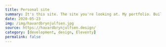 ```yaml
---
title: Personal site
summary: It's this site. The site you're looking at. My portfolio. Built with [Eleventy](https://www.11ty.dev/) and designed using my brain and eyes.
date: 2020-05-23
img: /img/havardbrynjulfsen.jpg
source: https://havardbrynjulfsen.design/
category: [development, design, Eleventy]
permalink: false
---
```

